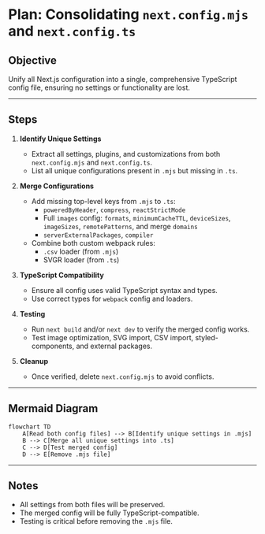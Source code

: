 # Plan: Consolidating `next.config.mjs` and `next.config.ts`

## Objective

Unify all Next.js configuration into a single, comprehensive TypeScript config file, ensuring no settings or functionality are lost.

---

## Steps

1. **Identify Unique Settings**
   - Extract all settings, plugins, and customizations from both `next.config.mjs` and `next.config.ts`.
   - List all unique configurations present in `.mjs` but missing in `.ts`.

2. **Merge Configurations**
   - Add missing top-level keys from `.mjs` to `.ts`:
     - `poweredByHeader`, `compress`, `reactStrictMode`
     - Full `images` config: `formats`, `minimumCacheTTL`, `deviceSizes`, `imageSizes`, `remotePatterns`, and merge `domains`
     - `serverExternalPackages`, `compiler`
   - Combine both custom webpack rules:
     - `.csv` loader (from `.mjs`)
     - SVGR loader (from `.ts`)

3. **TypeScript Compatibility**
   - Ensure all config uses valid TypeScript syntax and types.
   - Use correct types for `webpack` config and loaders.

4. **Testing**
   - Run `next build` and/or `next dev` to verify the merged config works.
   - Test image optimization, SVG import, CSV import, styled-components, and external packages.

5. **Cleanup**
   - Once verified, delete `next.config.mjs` to avoid conflicts.

---

## Mermaid Diagram

```mermaid
flowchart TD
    A[Read both config files] --> B[Identify unique settings in .mjs]
    B --> C[Merge all unique settings into .ts]
    C --> D[Test merged config]
    D --> E[Remove .mjs file]
```

---

## Notes

- All settings from both files will be preserved.
- The merged config will be fully TypeScript-compatible.
- Testing is critical before removing the `.mjs` file.
